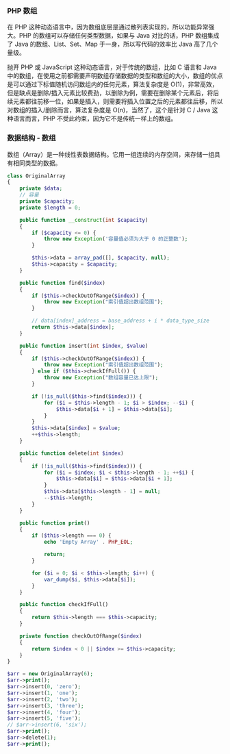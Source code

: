 

### PHP 数组
在 PHP 这种动态语言中，因为数组底层是通过散列表实现的，所以功能异常强大。PHP 的数组可以存储任何类型数据，如果与 Java 对比的话，PHP 数组集成了 Java 的数组、List、Set、Map 于一身，所以写代码的效率比 Java 高了几个量级。

抛开 PHP 或 JavaScript 这种动态语言，对于传统的数组，比如 C 语言和 Java 中的数组，在使用之前都需要声明数组存储数据的类型和数组的大小，数组的优点是可以通过下标值随机访问数组内的任何元素，算法复杂度是 O(1)，非常高效，但是缺点是删除/插入元素比较费劲，以删除为例，需要在删除某个元素后，将后续元素都往前移一位，如果是插入，则需要将插入位置之后的元素都往后移，所以对数组的插入/删除而言，算法复杂度是 O(n)，当然了，这个是针对 C / Java 这种语言而言，PHP 不受此约束，因为它不是传统一样上的数组。


### 数据结构 - 数组
数组（Array）是一种线性表数据结构。它用一组连续的内存空间，来存储一组具有相同类型的数据。
```php
class OriginalArray
{
    private $data;
    // 容量
    private $capacity;
    private $length = 0;

    public function __construct(int $capacity)
    {
        if ($capacity <= 0) {
            throw new Exception('容量值必须为大于 0 的正整数');
        }

        $this->data = array_pad([], $capacity, null);
        $this->capacity = $capacity;
    }

    public function find($index)
    {
        if ($this->checkOutOfRange($index)) {
            throw new Exception("索引值超出数组范围");
        }

        // data[index]_address = base_address + i * data_type_size
        return $this->data[$index];
    }

    public function insert(int $index, $value)
    {
        if ($this->checkOutOfRange($index)) {
            throw new Exception("索引值超出数组范围");
        } else if ($this->checkIfFull()) {
            throw new Exception("数组容量已达上限");
        }

        if (!is_null($this->find($index))) {
            for ($i = $this->length - 1; $i > $index; --$i) {
                $this->data[$i + 1] = $this->data[$i];
            }
        }
        $this->data[$index] = $value;
        ++$this->length;
    }

    public function delete(int $index)
    {
        if (!is_null($this->find($index))) {
            for ($i = $index; $i < $this->length - 1; ++$i) {
                $this->data[$i] = $this->data[$i + 1];
            }
            $this->data[$this->length - 1] = null;
            --$this->length;
        }
    }

    public function print()
    {
        if ($this->length === 0) {
            echo 'Empty Array' . PHP_EOL;

            return;
        }

        for ($i = 0; $i < $this->length; $i++) {
            var_dump($i, $this->data[$i]);
        }
    }

    public function checkIfFull()
    {
        return $this->length === $this->capacity;
    }

    private function checkOutOfRange($index)
    {
        return $index < 0 || $index >= $this->capacity;
    }
}

$arr = new OriginalArray(6);
$arr->print();
$arr->insert(0, 'zero');
$arr->insert(1, 'one');
$arr->insert(2, 'two');
$arr->insert(3, 'three');
$arr->insert(4, 'four');
$arr->insert(5, 'five');
// $arr->insert(6, 'six');
$arr->print();
$arr->delete(1);
$arr->print();
```
